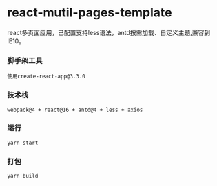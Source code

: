 # react-mutil-pages-template
react多页面应用，已配置支持less语法，antd按需加载、自定义主题,兼容到IE10。
### 脚手架工具
    使用create-react-app@3.3.0
### 技术栈
    webpack@4 + react@16 + antd@4 + less + axios
### 运行
    yarn start
### 打包
    yarn build
  
